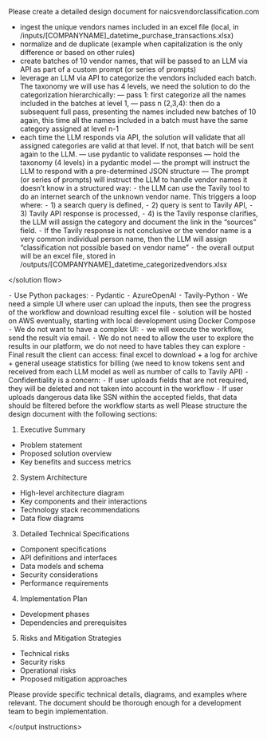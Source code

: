 <goal>

Please create a detailed design document for naicsvendorclassification.com
</goal> 

<solution flow> 

- ingest the unique vendors names included in an excel file (local, in /inputs/[COMPANYNAME]_datetime_purchase_transactions.xlsx) 
- normalize and de duplicate (example when capitalization is the only difference or based on other rules)
- create batches of 10 vendor names, that will be passed to an LLM via API as part of a custom prompt (or series of prompts)
- leverage an LLM via API to categorize the vendors included each batch. The taxonomy we will use has 4 levels, we need the solution to do the categorization hierarchically: 
— pass 1: first categorize all the names included in the batches at level 1, 
— pass n (2,3,4): then do a subsequent full pass, presenting the names included new batches of 10 again, this time all the names included in a batch must have the same category assigned at level n-1
- each time the LLM responds via API, the solution will validate that all assigned categories are valid at that level. If not, that batch will be sent again to the LLM.
— use pydantic to validate responses
— hold the taxonomy (4 levels) in a pydantic model
— the prompt will instruct the LLM to respond with a pre-determined JSON structure 
— The prompt (or series of prompts) will instruct the LLM to handle vendor names it doesn’t know in a structured way:
	⁃	 the LLM can use the Tavily tool to do an internet search of the unknown vendor name. This triggers a loop where: 
	⁃	1) a search query is defined, 
	⁃	2) query is sent to Tavily API, 
	⁃	3) Tavily API response is processed, 
	⁃	4) is the Tavily response clarifies, the LLM will assign the category and document the link in the “sources” field. 
	⁃	If the Tavily response is not conclusive or the vendor name is a very common individual person name, then the LLM will assign “classification not possible based on vendor name”
	⁃	the overall output will be an excel file, stored in /outputs/[COMPANYNAME]_datetime_categorizedvendors.xlsx

</solution flow> 

<known technical elements>
	⁃	Use Python packages:
	⁃	Pydantic
	⁃	AzureOpenAI
	⁃	Tavily-Python
	⁃	We need a simple UI where user can upload the inputs, then see the progress of the workflow and download resulting excel file
	⁃	solution will be hosted on AWS eventually, starting with local development using Docker Compose
	⁃	We do not want to have a complex UI: 
	⁃	we will execute the workflow, send the result via email. 
	⁃	We do not need to allow the user to explore the results in our platform, we do not need to have tables they can explore
	⁃	Final result the client can access: final excel to download + a log for archive + general useage statistics for billing (we need to know tokens sent and received from each LLM model as well as number of calls to Tavily API)
	⁃	Confidentiality is a concern:
	⁃	If user uploads fields that are not required, they will be deleted and not taken into account in the workflow
	⁃	If user uploads dangerous data like SSN within the accepted fields, that data should be filtered before the workflow starts as well
</known technical elements>

<output instructions>
Please structure the design document with the following sections:

1. Executive Summary
- Problem statement
- Proposed solution overview
- Key benefits and success metrics

2. System Architecture
- High-level architecture diagram
- Key components and their interactions
- Technology stack recommendations
- Data flow diagrams

3. Detailed Technical Specifications
- Component specifications
- API definitions and interfaces
- Data models and schema
- Security considerations
- Performance requirements

4. Implementation Plan
- Development phases
- Dependencies and prerequisites

5. Risks and Mitigation Strategies
- Technical risks
- Security risks
- Operational risks
- Proposed mitigation approaches

Please provide specific technical details, diagrams, and examples where relevant. The document should be thorough enough for a development team to begin implementation.

</output instructions>

